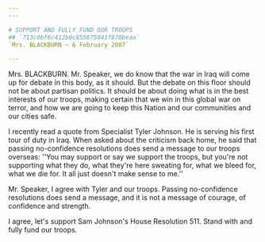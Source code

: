```yaml
---
---

# SUPPORT AND FULLY FUND OUR TROOPS
## `713c0bf6c412b0c855675041f870beaa`
`Mrs. BLACKBURN — 6 February 2007`

---
```



Mrs. BLACKBURN. Mr. Speaker, we do know that the war in Iraq will 
come up for debate in this body, as it should. But the debate on this 
floor should not be about partisan politics. It should be about doing 
what is in the best interests of our troops, making certain that we win 
in this global war on terror, and how we are going to keep this Nation 
and our communities and our cities safe.

I recently read a quote from Specialist Tyler Johnson. He is serving 
his first tour of duty in Iraq. When asked about the criticism back 
home, he said that passing no-confidence resolutions does send a 
message to our troops overseas: ''You may support or say we support the 
troops, but you're not supporting what they do, what they're here 
sweating for, what we bleed for, what we die for. It all just doesn't 
make sense to me.''

Mr. Speaker, I agree with Tyler and our troops. Passing no-confidence 
resolutions does send a message, and it is not a message of courage, of 
confidence and strength.

I agree, let's support Sam Johnson's House Resolution 511. Stand with 
and fully fund our troops.
